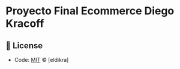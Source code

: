 # Proyecto Final Ecommerce Diego Kracoff
<!--start: status pages-->

## 📄 License

- Code: [MIT](./LICENSE) © [eldikra]
